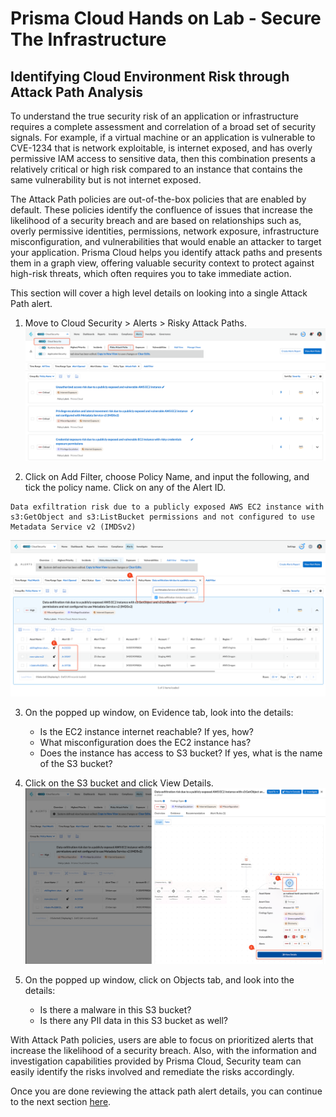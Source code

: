 # Prisma Cloud Hands on Lab - Secure The Infrastructure
## Identifying Cloud Environment Risk through Attack Path Analysis

To understand the true security risk of an application or infrastructure requires a complete assessment and correlation of a broad set of security signals. For example, if a virtual machine or an application is vulnerable to CVE-1234 that is network exploitable, is internet exposed, and has overly permissive IAM access to sensitive data, then this combination presents a relatively critical or high risk compared to an instance that contains the same vulnerability but is not internet exposed.

The Attack Path policies are out-of-the-box policies that are enabled by default. These policies identify the confluence of issues that increase the likelihood of a security breach and are based on relationships such as, overly permissive identities, permissions, network exposure, infrastructure misconfiguration, and vulnerabilities that would enable an attacker to target your application. Prisma Cloud helps you identify attack paths and presents them in a graph view, offering valuable security context to protect against high-risk threats, which often requires you to take immediate action.

This section will cover a high level details on looking into a single Attack Path alert.

1. Move to Cloud Security > Alerts > Risky Attack Paths.
![alt text](/resources/pc-attackpath-1.png?raw=true)

2. Click on Add Filter, choose Policy Name, and input the following, and tick the policy name. Click on any of the Alert ID.
```
Data exfiltration risk due to a publicly exposed AWS EC2 instance with s3:GetObject and s3:ListBucket permissions and not configured to use Metadata Service v2 (IMDSv2)
```
![alt text](/resources/pc-attackpath-2.png?raw=true)

3. On the popped up window, on Evidence tab, look into the details:
    * Is the EC2 instance internet reachable? If yes, how?
    * What misconfiguration does the EC2 instance has? 
    * Does the instance has access to S3 bucket? If yes, what is the name of the S3 bucket?

4. Click on the S3 bucket and click View Details.
![alt text](/resources/pc-attackpath-3.png?raw=true)

5. On the popped up window, click on Objects tab, and look into the details:
    * Is there a malware in this S3 bucket?
    * Is there any PII data in this S3 bucket as well?

With Attack Path policies, users are able to focus on prioritized alerts that increase the likelihood of a security breach. Also, with the information and investigation capabilities provided by Prisma Cloud, Security team can easily identify the risks involved and remediate the risks accordingly. 

Once you are done reviewing the attack path alert details, you can continue to the next section [here](/14-IdentityRisks.md).
